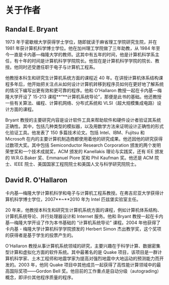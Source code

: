 # 关于作者

## **Randal E. Bryant**

1973 年于密歇根大学获得学士学位，随即就读于麻省理工学院研究生院，并在 1981 年获计算机科学博士学位。他在加州理工学院做了三年助教，从 1984 年至今一直是卡内基—梅隆大学的教师。这其中有五年的时间，他是计算机科学系主任，有十年的时间是计算机科学学院院长。他现在是计算机科学学院的院长、教授。他同时还受邀任职于电子与计算机工程系。

他教授本科生和研究生计算机系统方面的课程近 40 年。在讲授计算机体系结构课程多年后，他开始把关注点从如何设计计算机转移到程序员如何在更好地了解系统的情况下编写出更有效和更可靠的程序。他和 O'Hallaron 教授一起在卡内基一梅隆大学开设了 15-213 课程**“**计算机系统导论”，那便是此书的基础。他还教授一些有关算法、编程、计算机网络、分布式系统和 VLSI（超大规模集成电路）设计方面的课程。

Bryant 教授的主要研究内容是设计软件工具来帮助软件和硬件设计者验证其系统正确性。其中，包括几种类型的模拟器，以及用数学方法来证明设计正确性的形式化验证工具。他发表了 150 多篇技术论文。包括 Intel、IBM、Fujitsu 和 Microsoft 在内的主要计算机制造商都使用着他的研究成果。他还因他的研究获得过数项大奖。其中包括 Semiconductor Research Corporation 颁发的两个发明荣誉奖和一个技术成就奖，ACM 颁发的 Kanellakis 理论与实践奖，还有 IEE 颁发的 W.R.G.Baker 奖、Emmanuel Piore 奖和 Phil Kaufman 奖。他还是 ACM 院士、IEEE 院士、美国国家工程院院士和美国人文与科学研究院院士。

## **David R. O'Hallaron**

卡内基—梅隆大学计算机科学和电子与计算机工程系教授。在弗吉尼亚大学获得计算机科学博士学位，2007**~**2010 年为 Intel 匹兹堡实验室主任。

20 年来，他教授本科生和研究生计算机系统方面的课程，例如计算机体系结构、计算机系统导论、并行处理器设计和 Internet 服务。他和 Bryant 教授一起在卡内基—梅隆大学开设了作为本书基础的 “计算机系统导论” 课程。2004 年他获得了卡内基 - 梅隆大学计算机科学学院颁发的 Herbert Simon 杰出教学奖，这个奖项的获得者是基于学生的投票产生的。

O'Hallaron 教授从事计算机系统领域的研究，主要兴趣在于科学计算、数据密集型计算和虚拟化方面的软件系统。其中最著名的是 Quake 项目，该项目是一群计算机科学家、土木工程师和地震学家为提高对强烈地震中大地运动的预测能力而开发的。2003 年，他同 Quake 项目中其他成员一起获得了高性能计算领域中的最高国际奖项——Gordon Bell 奖。他目前的工作重点是自动分级（autograding）概念，即评价其他程序质量的程序。

